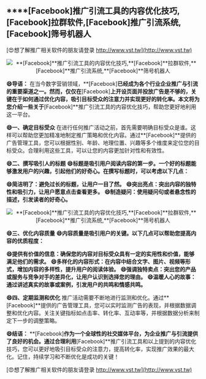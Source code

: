 ## ****[Facebook]**推广引流工具的内容优化技巧,**[Facebook]**拉群软件,**[Facebook]**推广引流系统,**[Facebook]**筛号机器人**

[😍想了解推广相关软件的朋友请登录 http://www.vst.tw](http://www.vst.tw)

 <center><img src="https://vst.tw/MP4/tuiguang/png/1.png" alt="**[Facebook]**推广引流工具的内容优化技巧,**[Facebook]**拉群软件,**[Facebook]**推广引流系统,**[Facebook]**筛号机器人"></center>

**😄导语：**
在当今数字营销领域，**[Facebook]**已经成为各个行业企业推广与引流的重要渠道之一。然而，仅仅在**[Facebook]**上开设页面并投放广告是不够的，关键在于如何通过优化内容，吸引目标受众的注意力并实现更好的转化率。本文将为您介绍一些关于**[Facebook]**推广引流工具的内容优化技巧，帮助您更好地利用这一平台。

**😄一、确定目标受众**
在进行任何推广活动之前，首先需要明确目标受众是谁。这样可以帮助您更加精准地制定推广策略和优化内容。通过**[Facebook]**提供的广告管理工具，您可以根据性别、年龄、地理位置、兴趣等多个维度来定位您的目标受众。合理利用这些工具，可以让您的内容更加针对性和有效性。

**😄二、撰写吸引人的标题**
**😄标题是吸引用户阅读内容的第一步。一个好的标题能够激发用户的兴趣，引起他们的好奇心。在撰写标题时，可以考虑以下几点：**

**😄简洁明了：避免过长的标题，让用户一目了然。**
**😄突出亮点：突出内容的独特性和吸引力，让用户愿意点击查看更多。**
**😄制造疑问：使用疑问句或者悬念性的描述，引发读者的好奇心。**

 <center><img src="https://vst.tw/MP4/tuiguang/png/6.png" alt="**[Facebook]**推广引流工具的内容优化技巧,**[Facebook]**拉群软件,**[Facebook]**推广引流系统,**[Facebook]**筛号机器人"></center>

**😄三、优化内容质量**
**😄内容质量是吸引用户的关键。以下几点可以帮助您提高内容的优质程度：**

**😄提供有价值的信息：确保您的内容对目标受众具有一定的实用性和价值，能够满足他们的需求。**
**😄多样化的内容形式：在内容中结合文字、图片、视频等形式，增加内容的多样性，提升用户的阅读体验。**
**😄强调独特卖点：突出您的产品或服务与竞争对手的差异化，让用户认识到选择您的理由。**
**😄温暖人心的故事：通过讲述真实的故事或案例，引发用户的共鸣和情感共鸣。**

**😄四、定期监测和优化**
推广活动需要不断地进行监测和优化。通过**[Facebook]**提供的广告管理工具，您可以实时监测广告的表现，并根据数据调整和优化内容。关注关键指标如点击率、转化率、互动率等，并根据数据分析来制定下一步的调整策略。

**😄结语：**
**[Facebook]**作为一个全球性的社交媒体平台，为企业推广与引流提供了良好的机会。通过合理利用**[Facebook]**推广引流工具和以上提到的内容优化技巧，您可以更好地吸引目标受众的注意力，提高转化率，实现推广效果的最大化。记住，持续学习和不断优化是成功的关键！

[😍想了解推广相关软件的朋友请登录 http://www.vst.tw](http://www.vst.tw)




